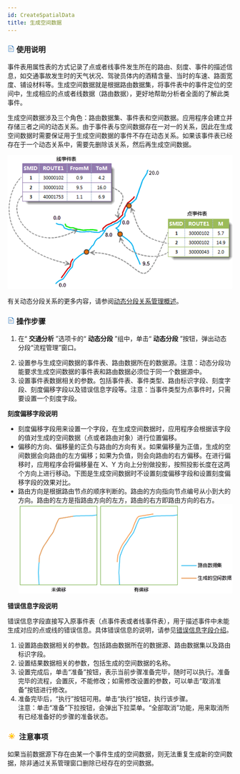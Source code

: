 ```yaml
---
id: CreateSpatialData
title: 生成空间数据
---
```

### ![](../img/read.gif) 使用说明

事件表用属性表的方式记录了点或者线事件发生所在的路由、刻度、事件的描述信息，如交通事故发生时的天气状况、驾驶员体内的酒精含量、当时的车速、路面宽度、铺设材料等。生成空间数据就是根据路由数据集，将事件表中的事件定位的空间中，生成相应的点或者线数据（路由数据），更好地帮助分析者全面的了解此类事件。

生成空间数据涉及三个角色：路由数据集、事件表和空间数据。应用程序会建立并存储三者之间的动态关系。由于事件表与空间数据存在一对一的关系，因此在生成空间数据时需要保证用于生成空间数据的事件不存在动态关系。如果该事件表已经存在于一个动态关系中，需要先删除该关系，然后再生成空间数据。

![](img/SpatialData.png)  
  
有关动态分段关系的更多内容，请参阅[动态分段关系管理概述](AboutRelationManage.html)。

### ![](../img/read.gif) 操作步骤

1. 在“ **交通分析** ”选项卡的“ **动态分段** ”组中，单击“ **动态分段** ”按钮，弹出动态分段“流程管理”窗口。  
<!-- ![](img/CreateSpatialData.png)   -->
2. 设置参与生成空间数据的事件表、路由数据所在的数据源。注意：动态分段功能要求生成空间数据的事件表和路由数据必须位于同一个数据源中。
3. 设置事件表数据相关的参数。包括事件表、事件类型、路由标识字段、刻度字段、刻度偏移字段以及错误信息字段等。注意：当事件类型为点事件时，只需要设置一个刻度字段。

**刻度偏移字段说明**

  * 刻度偏移字段用来设置一个字段，在生成空间数据时，应用程序会根据该字段的值对生成的空间数据（点或者路由对象）进行位置偏移。
  * 偏移的方向、偏移量的正负与路由的方向有关。如果偏移量为正值，生成的空间数据会向路由的左方偏移；如果为负值，则会向路由的右方偏移。在进行偏移时，应用程序会将偏移量在 X、Y 方向上分别做投影，按照投影长度在这两个方向上进行移动。下图是生成空间数据时不设置刻度偏移字段和设置刻度偏移字段的效果对比。
  * 路由方向是根据路由节点的顺序判断的。路由的方向指向节点编号从小到大的方向。路由的左方是指路由方向的左方，路由的右方即路由方向的右方。
![](img/MOffsetField.png)  
  
**错误信息字段说明**

错误信息字段直接写入原事件表（点事件表或者线事件表），用于描述事件中未能生成对应的点或线的错误信息。具体错误信息的说明，请参见[错误信息字段介绍](ErrorInfoField.html)。

1. 设置路由数据相关的参数。包括路由数据所在的数据源、路由数据集以及路由标识字段。
2. 设置结果数据相关的参数，包括生成的空间数据的名称。
3. 设置完成后，单击“准备”按钮，表示当前步骤准备完毕，随时可以执行。准备完毕的流程，会置灰，不能修改；如需修改设置的参数，可以单击“取消准备”按钮进行修改。
4. 准备完毕后，“执行”按钮可用。单击“执行”按钮，执行该步骤。  
注意：单击“准备”下拉按钮，会弹出下拉菜单。“全部取消”功能，用来取消所有已经准备好的步骤的准备状态。

### ![](../img/note.png) 注意事项

如果当前数据源下存在由某一个事件生成的空间数据，则无法重复生成新的空间数据，除非通过关系管理窗口删除已经存在的空间数据。